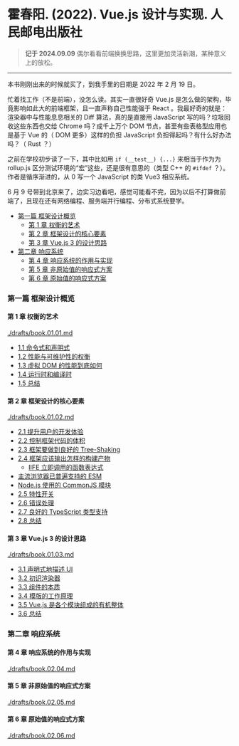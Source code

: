 # 霍春阳. (2022). Vue.js 设计与实现. 人民邮电出版社

> **记于 2024.09.09** 偶尔看看前端换换思路，这里更加灵活新潮，某种意义上的放松。

*****

本书刚刚出来的时候就买了，到我手里的日期是 2022 年 2 月 19 日。

忙着找工作（不是前端），没怎么读。其实一直很好奇 Vue.js 是怎么做的架构，毕竟影响如此大的前端框架，且一直声称自己性能强于 React 。我最好奇的就是：渲染器中与性能息息相关的 Diff 算法，真的是直接用 JavaScript 写的吗？垃圾回收这些东西也交给 Chrome 吗？成千上万个 DOM 节点，甚至有些表格型应用也是基于 Vue 的（ DOM 更多）这样的负担 JavaScript 负担得起吗？有什么好办法吗？（ Rust ？）

之前在学校初步读了一下，其中比如用 `if (__test__) {...}` 来相当于作为为 rollup.js 区分测试环境的“宏”这些，还是很有意思的（类型 C++ 的 `#ifdef` ？）。作者是循序渐进的，从 0 写一个 JavaScript 的类 Vue3 相应系统。

6 月 9 号带到北京来了，边实习边看吧，感觉可能看不完，因为以后不打算做前端了，且现在还有网络编程、服务端并行编程、分布式系统要学。

<!-- @import "[TOC]" {cmd="toc" depthFrom=3 depthTo=6 orderedList=false} -->

<!-- code_chunk_output -->

- [第一篇 框架设计概览](#第一篇-框架设计概览)
  - [第 1 章 权衡的艺术](#第-1-章-权衡的艺术)
  - [第 2 章 框架设计的核心要素](#第-2-章-框架设计的核心要素)
  - [第 3 章 Vue.js 3 的设计思路](#第-3-章-vuejs-3-的设计思路)
- [第二章 响应系统](#第二章-响应系统)
  - [第 4 章 响应系统的作用与实现](#第-4-章-响应系统的作用与实现)
  - [第 5 章 非原始值的响应式方案](#第-5-章-非原始值的响应式方案)
  - [第 6 章 原始值的响应式方案](#第-6-章-原始值的响应式方案)

<!-- /code_chunk_output -->

### 第一篇 框架设计概览

#### 第 1 章 权衡的艺术

[./drafts/book.01.01.md](./drafts/book.01.01.md)

- [1.1 命令式和声明式](./drafts/book.01.01.md#11-命令式和声明式)
- [1.2 性能与可维护性的权衡](./drafts/book.01.01.md#12-性能与可维护性的权衡)
- [1.3 虚拟 DOM 的性能到底如何](./drafts/book.01.01.md#13-虚拟-dom-的性能到底如何)
- [1.4 运行时和编译时](./drafts/book.01.01.md#14-运行时和编译时)
- [1.5 总结](./drafts/book.01.01.md#15-总结)

#### 第 2 章 框架设计的核心要素

[./drafts/book.01.02.md](./drafts/book.01.02.md)

- [2.1 提升用户的开发体验](./drafts/book.01.02.md#21-提升用户的开发体验)
- [2.2 控制框架代码的体积](./drafts/book.01.02.md#22-控制框架代码的体积)
- [2.3 框架要做到良好的 Tree-Shaking](./drafts/book.01.02.md#23-框架要做到良好的-tree-shaking)
- [2.4 框架应该输出怎样的构建产物](./drafts/book.01.02.md#24-框架应该输出怎样的构建产物)
  - [IIFE 立即调用的函数表达式](./drafts/book.01.02.md#iife-立即调用的函数表达式)
- [主流浏览器已普遍支持的 ESM](./drafts/book.01.02.md#主流浏览器已普遍支持的-esm)
- [Node.js 使用的 CommonJS 模块](./drafts/book.01.02.md#nodejs-使用的-commonjs-模块)
- [2.5 特性开关](./drafts/book.01.02.md#25-特性开关)
- [2.6 错误处理](./drafts/book.01.02.md#26-错误处理)
- [2.7 良好的 TypeScript 类型支持](./drafts/book.01.02.md#27-良好的-typescript-类型支持)
- [2.8 总结](./drafts/book.01.02.md#28-总结)

#### 第 3 章 Vue.js 3 的设计思路

[./drafts/book.01.03.md](./drafts/book.01.03.md)

- [3.1 声明式地描述 UI](./drafts/book.01.03.md#31-声明式地描述-ui)
- [3.2 初识渲染器](./drafts/book.01.03.md#32-初识渲染器)
- [3.3 组件的本质](./drafts/book.01.03.md#33-组件的本质)
- [3.4 模版的工作原理](./drafts/book.01.03.md#34-模版的工作原理)
- [3.5 Vue.js 是各个模块组成的有机整体](./drafts/book.01.03.md#35-vuejs-是各个模块组成的有机整体)
- [3.6 总结](./drafts/book.01.03.md#36-总结)

### 第二章 响应系统

#### 第 4 章 响应系统的作用与实现

[./drafts/book.02.04.md](./drafts/book.02.04.md)

#### 第 5 章 非原始值的响应式方案

[./drafts/book.02.05.md](./drafts/book.02.05.md)

#### 第 6 章 原始值的响应式方案

[./drafts/book.02.06.md](./drafts/book.02.06.md)
